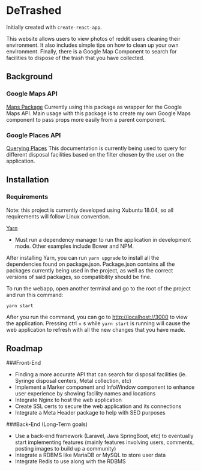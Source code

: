 # DeTrashed
Initially created with ```create-react-app```. 

This website allows users to view photos of reddit users cleaning their environment. It also includes simple tips on how to clean up your own environment. Finally, there is a Google Map Component to search for facilities to dispose of the trash that you have collected.

## Background

### Google Maps API
[Maps Package](https://github.com/google-map-react/google-map-react)
Currently using this package as wrapper for the Google Maps API. Main usage with this package is to create my own Google Maps component to pass props more easily from a parent component. 

### Google Places API
[Querying Places](https://developers.google.com/places/web-service/intro)
This documentation is currently being used to query for different disposal facilities based on the filter chosen by the user on the application.

## Installation
### Requirements
Note: this project is currently developed using Xubuntu 18.04, so all requirements will follow Linux convention.

[Yarn](https://yarnpkg.com/lang/en/docs/install/#debian-stable)
* Must run a dependency manager to run the application in development mode. Other examples include Bower and NPM.

After installing Yarn, you can run ```yarn upgrade``` to install all the dependencies found on package.json. Package.json contains all the packages currently being used in the project, as well as the correct versions of said packages, so compatibility should be fine.

To run the webapp, open another terminal and go to the root of the project and run this command:
```
yarn start
```
 After you run the command, you can go to [http://localhost://3000](http://localhost://3000) to view the application.
 Pressing ctrl + s while ```yarn start``` is running will cause the web application to refresh with all the new changes that you have made.

## Roadmap
###Front-End
* Finding a more accurate API that can search for disposal facilities (ie. Syringe disposal centers, Metal collection, etc)
* Implement a Marker component and InfoWindow component to enhance user experience by showing facility names and locations
* Integrate Nginx to host the web application
* Create SSL certs to secure the web application and its connections
* Integrate a Meta Header package to help with SEO purposes 


###Back-End (Long-Term goals)
* Use a back-end framework (Laravel, Java SpringBoot, etc) to eventually start implementing features (mainly features involving users, comments, posting images to build up a community)
* Integrate a RDBMS like MariaDB or MySQL to store user data
* Integrate Redis to use along with the RDBMS
